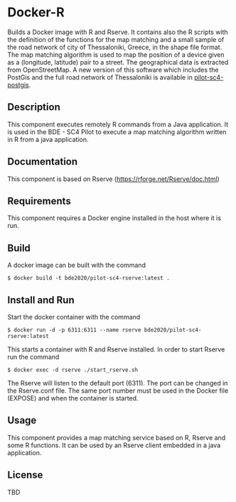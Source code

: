 Docker-R 
========
Builds a Docker image with R and Rserve. It contains also the R scripts with the definition of the functions for 
the map matching and a small sample of the road network of city of Thessaloniki, Greece, in the shape file format.
The map matching algorithm is used to map the position of a device given as a (longitude, latitude) pair to a street. 
The geographical data is extracted from OpenStreetMap. A new version of this software which includes the PostGis and 
the full road network of Thessaloniki is available in [pilot-sc4-postgis](https://github.com/big-data-europe/pilot-sc4-postgis). 

## Description
This component executes remotely R commands from a Java application. It is used in the BDE - SC4 Pilot to execute a map matching algorithm 
written in R from a java application.

## Documentation 
This component is based on Rserve (https://rforge.net/Rserve/doc.html)

## Requirements 
This component requires a Docker engine installed in the host where it is run.

## Build 
A docker image can be built with the command

    $ docker build -t bde2020/pilot-sc4-rserve:latest .

## Install and Run
Start the docker container with the command

    $ docker run -d -p 6311:6311 --name rserve bde2020/pilot-sc4-rserve:latest 

This starts a container with R and Rserve installed. In order to start Rserve run the command

    $ docker exec -d rserve ./start_rserve.sh

The Rserve will listen to the default port (6311). The port can be changed in the Rserve.conf file. 
The same port number must be used in the Docker file (EXPOSE) and when the container is started.

## Usage 
This component provides a map matching service based on R, Rserve and some R functions. It can be used by an Rserve client embedded in a java application.


## License 
TBD
